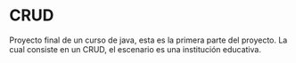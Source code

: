 # CRUD
Proyecto final de un curso de java, esta es la primera parte del proyecto. La cual consiste en un CRUD, el escenario es una institución educativa.
